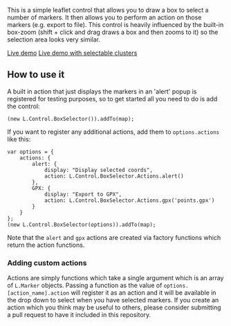 This is a simple leaflet control that allows you to draw a box to select a number of markers. It then allows you to perform an action on those markers (e.g. export to file). This control is heavily influenced by the built-in box-zoom (shift + click and drag draws a box and then zooms to it) so the selection area looks very similar.

[Live demo](https://tstibbs.github.io/Leaflet.BoxSelector/examples/index.html)
[Live demo with selectable clusters](https://tstibbs.github.io/Leaflet.BoxSelector/examples/clustering.html)

## How to use it

A built in action that just displays the markers in an 'alert' popup is registered for testing purposes, so to get started all you need to do is add the control:
```
(new L.Control.BoxSelector()).addTo(map);
```

If you want to register any additional actions, add them to `options.actions` like this:
```
var options = {
	actions: {
		alert: {
			display: "Display selected coords",
			action:	L.Control.BoxSelector.Actions.alert()
		},
		GPX: {
			display: "Export to GPX",
			action: L.Control.BoxSelector.Actions.gpx('points.gpx')
		}
	}
};
(new L.Control.BoxSelector(options)).addTo(map);
```

Note that the `alert` and `gpx` actions are created via factory functions which return the action functions.

### Adding custom actions

Actions are simply functions which take a single argument which is an array of `L.Marker` objects. Passing a function as the value of  `options.[action_name].action` will register it as an action and it will be available in the drop down to select when you have selected markers. If you create an action which you think may be useful to others, please consider submitting a pull request to have it included in this repository.
